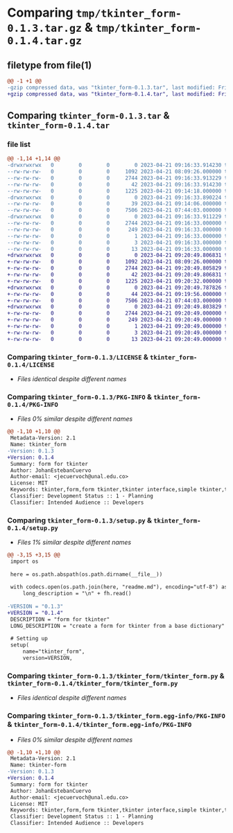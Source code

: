 # Comparing `tmp/tkinter_form-0.1.3.tar.gz` & `tmp/tkinter_form-0.1.4.tar.gz`

## filetype from file(1)

```diff
@@ -1 +1 @@
-gzip compressed data, was "tkinter_form-0.1.3.tar", last modified: Fri Apr 21 09:16:33 2023, max compression
+gzip compressed data, was "tkinter_form-0.1.4.tar", last modified: Fri Apr 21 09:20:49 2023, max compression
```

## Comparing `tkinter_form-0.1.3.tar` & `tkinter_form-0.1.4.tar`

### file list

```diff
@@ -1,14 +1,14 @@
-drwxrwxrwx   0        0        0        0 2023-04-21 09:16:33.914230 tkinter_form-0.1.3/
--rw-rw-rw-   0        0        0     1092 2023-04-21 08:09:26.000000 tkinter_form-0.1.3/LICENSE
--rw-rw-rw-   0        0        0     2744 2023-04-21 09:16:33.913229 tkinter_form-0.1.3/PKG-INFO
--rw-rw-rw-   0        0        0       42 2023-04-21 09:16:33.914230 tkinter_form-0.1.3/setup.cfg
--rw-rw-rw-   0        0        0     1225 2023-04-21 09:14:18.000000 tkinter_form-0.1.3/setup.py
-drwxrwxrwx   0        0        0        0 2023-04-21 09:16:33.890224 tkinter_form-0.1.3/tkinter_form/
--rw-rw-rw-   0        0        0       39 2023-04-21 09:14:06.000000 tkinter_form-0.1.3/tkinter_form/__init__.py
--rw-rw-rw-   0        0        0     7506 2023-04-21 07:44:03.000000 tkinter_form-0.1.3/tkinter_form/tkinter_form.py
-drwxrwxrwx   0        0        0        0 2023-04-21 09:16:33.911229 tkinter_form-0.1.3/tkinter_form.egg-info/
--rw-rw-rw-   0        0        0     2744 2023-04-21 09:16:33.000000 tkinter_form-0.1.3/tkinter_form.egg-info/PKG-INFO
--rw-rw-rw-   0        0        0      249 2023-04-21 09:16:33.000000 tkinter_form-0.1.3/tkinter_form.egg-info/SOURCES.txt
--rw-rw-rw-   0        0        0        1 2023-04-21 09:16:33.000000 tkinter_form-0.1.3/tkinter_form.egg-info/dependency_links.txt
--rw-rw-rw-   0        0        0        3 2023-04-21 09:16:33.000000 tkinter_form-0.1.3/tkinter_form.egg-info/requires.txt
--rw-rw-rw-   0        0        0       13 2023-04-21 09:16:33.000000 tkinter_form-0.1.3/tkinter_form.egg-info/top_level.txt
+drwxrwxrwx   0        0        0        0 2023-04-21 09:20:49.806831 tkinter_form-0.1.4/
+-rw-rw-rw-   0        0        0     1092 2023-04-21 08:09:26.000000 tkinter_form-0.1.4/LICENSE
+-rw-rw-rw-   0        0        0     2744 2023-04-21 09:20:49.805829 tkinter_form-0.1.4/PKG-INFO
+-rw-rw-rw-   0        0        0       42 2023-04-21 09:20:49.806831 tkinter_form-0.1.4/setup.cfg
+-rw-rw-rw-   0        0        0     1225 2023-04-21 09:20:32.000000 tkinter_form-0.1.4/setup.py
+drwxrwxrwx   0        0        0        0 2023-04-21 09:20:49.787826 tkinter_form-0.1.4/tkinter_form/
+-rw-rw-rw-   0        0        0       44 2023-04-21 09:19:56.000000 tkinter_form-0.1.4/tkinter_form/__init__.py
+-rw-rw-rw-   0        0        0     7506 2023-04-21 07:44:03.000000 tkinter_form-0.1.4/tkinter_form/tkinter_form.py
+drwxrwxrwx   0        0        0        0 2023-04-21 09:20:49.803829 tkinter_form-0.1.4/tkinter_form.egg-info/
+-rw-rw-rw-   0        0        0     2744 2023-04-21 09:20:49.000000 tkinter_form-0.1.4/tkinter_form.egg-info/PKG-INFO
+-rw-rw-rw-   0        0        0      249 2023-04-21 09:20:49.000000 tkinter_form-0.1.4/tkinter_form.egg-info/SOURCES.txt
+-rw-rw-rw-   0        0        0        1 2023-04-21 09:20:49.000000 tkinter_form-0.1.4/tkinter_form.egg-info/dependency_links.txt
+-rw-rw-rw-   0        0        0        3 2023-04-21 09:20:49.000000 tkinter_form-0.1.4/tkinter_form.egg-info/requires.txt
+-rw-rw-rw-   0        0        0       13 2023-04-21 09:20:49.000000 tkinter_form-0.1.4/tkinter_form.egg-info/top_level.txt
```

### Comparing `tkinter_form-0.1.3/LICENSE` & `tkinter_form-0.1.4/LICENSE`

 * *Files identical despite different names*

### Comparing `tkinter_form-0.1.3/PKG-INFO` & `tkinter_form-0.1.4/PKG-INFO`

 * *Files 0% similar despite different names*

```diff
@@ -1,10 +1,10 @@
 Metadata-Version: 2.1
 Name: tkinter_form
-Version: 0.1.3
+Version: 0.1.4
 Summary: form for tkinter
 Author: JohanEstebanCuervo
 Author-email: <jecuervoch@unal.edu.co>
 License: MIT
 Keywords: tkinter,form,form tkinter,tkinter interface,simple tkinter,tkform,tk form
 Classifier: Development Status :: 1 - Planning
 Classifier: Intended Audience :: Developers
```

### Comparing `tkinter_form-0.1.3/setup.py` & `tkinter_form-0.1.4/setup.py`

 * *Files 1% similar despite different names*

```diff
@@ -3,15 +3,15 @@
 import os
 
 here = os.path.abspath(os.path.dirname(__file__))
 
 with codecs.open(os.path.join(here, "readme.md"), encoding="utf-8") as fh:
     long_description = "\n" + fh.read()
 
-VERSION = "0.1.3"
+VERSION = "0.1.4"
 DESCRIPTION = "form for tkinter"
 LONG_DESCRIPTION = "create a form for tkinter from a base dictionary"
 
 # Setting up
 setup(
     name="tkinter_form",
     version=VERSION,
```

### Comparing `tkinter_form-0.1.3/tkinter_form/tkinter_form.py` & `tkinter_form-0.1.4/tkinter_form/tkinter_form.py`

 * *Files identical despite different names*

### Comparing `tkinter_form-0.1.3/tkinter_form.egg-info/PKG-INFO` & `tkinter_form-0.1.4/tkinter_form.egg-info/PKG-INFO`

 * *Files 0% similar despite different names*

```diff
@@ -1,10 +1,10 @@
 Metadata-Version: 2.1
 Name: tkinter-form
-Version: 0.1.3
+Version: 0.1.4
 Summary: form for tkinter
 Author: JohanEstebanCuervo
 Author-email: <jecuervoch@unal.edu.co>
 License: MIT
 Keywords: tkinter,form,form tkinter,tkinter interface,simple tkinter,tkform,tk form
 Classifier: Development Status :: 1 - Planning
 Classifier: Intended Audience :: Developers
```

